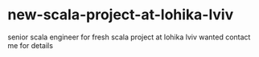 # new-scala-project-at-lohika-lviv
senior scala engineer for fresh scala project at lohika lviv wanted
contact me for details
